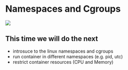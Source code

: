 # Namespaces and Cgroups

![](https://encrypted-tbn0.gstatic.com/images?q=tbn:ANd9GcQGFs16iFjahI5mJdQnzl72R5KICIE4n-XrfHu3LYOuikcxGMhB2Q&s)

## This time we will do the next
- introsuce to the linux namespaces and cgroups
- run container in different namespaces (e.g. pid, utc)
- restrict container resources (CPU and Memory)

